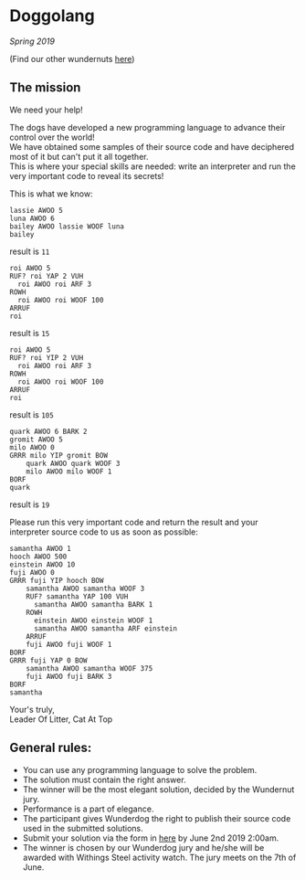# Doggolang

*Spring 2019*

(Find our other wundernuts [here](https://github.com/wunderdogsw/wunderpahkinas))

## The mission

We need your help!

The dogs have developed a new programming language to advance their control over the world!\
We have obtained some samples of their source code and have deciphered most of it but can't put it all together.\
This is where your special skills are needed: write an interpreter and run the very important code to reveal its secrets!

This is what we know:
```
lassie AWOO 5
luna AWOO 6
bailey AWOO lassie WOOF luna
bailey
```
result is `11`
```
roi AWOO 5
RUF? roi YAP 2 VUH
  roi AWOO roi ARF 3
ROWH
  roi AWOO roi WOOF 100
ARRUF
roi
```
result is `15`
```
roi AWOO 5
RUF? roi YIP 2 VUH
  roi AWOO roi ARF 3
ROWH
  roi AWOO roi WOOF 100
ARRUF
roi
```
result is `105`
```
quark AWOO 6 BARK 2
gromit AWOO 5
milo AWOO 0
GRRR milo YIP gromit BOW
    quark AWOO quark WOOF 3
    milo AWOO milo WOOF 1
BORF
quark
```
result is `19`

Please run this very important code and return the result and your interpreter source code to us as soon as possible:
```
samantha AWOO 1
hooch AWOO 500
einstein AWOO 10
fuji AWOO 0
GRRR fuji YIP hooch BOW
    samantha AWOO samantha WOOF 3
    RUF? samantha YAP 100 VUH
      samantha AWOO samantha BARK 1
    ROWH
      einstein AWOO einstein WOOF 1
      samantha AWOO samantha ARF einstein
    ARRUF
    fuji AWOO fuji WOOF 1
BORF
GRRR fuji YAP 0 BOW
    samantha AWOO samantha WOOF 375
    fuji AWOO fuji BARK 3
BORF
samantha
```

Your's truly,\
Leader Of Litter, Cat At Top

## General rules:

- You can use any programming language to solve the problem.
- The solution must contain the right answer.
- The winner will be the most elegant solution, decided by the Wundernut jury.
- Performance is a part of elegance.
- The participant gives Wunderdog the right to publish their source code used in the submitted solutions.
- Submit your solution via the form in [here](https://wunder.dog/pahkina) by June 2nd 2019 2:00am.
- The winner is chosen by our Wunderdog jury and he/she will be awarded with Withings Steel activity watch. The jury meets on the 7th of June.
